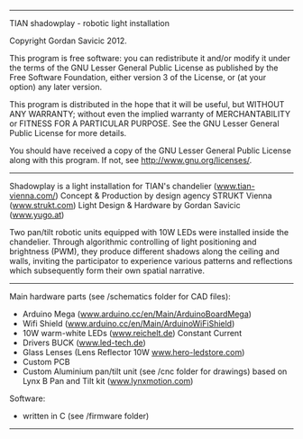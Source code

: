 ---------------------------------------------------------------

TIAN shadowplay - robotic light installation

Copyright Gordan Savicic 2012.

This program is free software: you can redistribute it
and/or modify it under the terms of the GNU Lesser General
Public License as published by the Free Software Foundation,
either version 3 of the License, or (at your option) any 
later version.

This program is distributed in the hope that it will be
useful, but WITHOUT ANY WARRANTY; without even the implied
warranty of MERCHANTABILITY or FITNESS FOR A PARTICULAR
PURPOSE.  See the GNU Lesser General Public License for more
details.

You should have received a copy of the GNU Lesser General
Public License along with this program.  If not, see
<http://www.gnu.org/licenses/>.

---------------------------------------------------------------

Shadowplay is a light installation for TIAN's chandelier
(www.tian-vienna.com/) Concept & Production by design agency
STRUKT Vienna (www.strukt.com) Light Design & Hardware by
Gordan Savicic (www.yugo.at)

Two pan/tilt robotic units equipped with 10W LEDs were
installed inside the chandelier.  Through algorithmic
controlling of light positioning and brightness (PWM), they
produce different shadows along the ceiling and walls,
inviting the participator to experience various
patterns and reflections which subsequently form
their own spatial narrative.

---------------------------------------------------------------

Main hardware parts (see /schematics folder for CAD files):

* Arduino Mega (www.arduino.cc/en/Main/ArduinoBoardMega)
* Wifi Shield (www.arduino.cc/en/Main/ArduinoWiFiShield)
* 10W warm-white LEDs (www.reichelt.de) Constant Current
* Drivers BUCK (www.led-tech.de) 
* Glass Lenses (Lens Reflector 10W www.hero-ledstore.com)
* Custom PCB 
* Custom Aluminium pan/tilt unit (see /cnc folder for drawings)
  based on Lynx B Pan and Tilt kit (www.lynxmotion.com)

Software:

* written in C (see /firmware folder)

---------------------------------------------------------------

